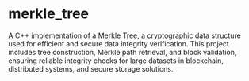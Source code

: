# merkle_tree
A C++ implementation of a Merkle Tree, a cryptographic data structure used for efficient and secure data integrity verification. This project includes tree construction, Merkle path retrieval, and block validation, ensuring reliable integrity checks for large datasets in blockchain, distributed systems, and secure storage solutions.
